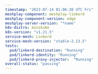 ```yaml
---
timestamp: "2023-07-14 01:06:38 UTC Fri"
meshplay-component: meshplay-linkerd
meshplay-component-version: edge
meshplay-server-version: "*name"
k8s-distro: minikube
k8s-version: "v1.21.5"
service-mesh: Linkerd
service-mesh-version: "stable-2.13.5"
tests:
  pod/linkerd-destination: "Running"
  pod/linkerd-identity: "Running"
  pod/linkerd-proxy-injector:  "Running"
overall-status: "passing"
---
```

